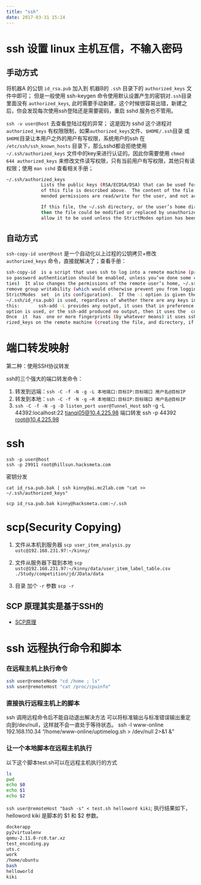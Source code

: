 ```yaml
---
title: "ssh"
date: 2017-03-31 15:14
---
```

# ssh 设置 linux 主机互信，不输入密码
## 手动方式
将机器A 的公钥 `id_rsa.pub` 加入到 机器B的 `.ssh` 目录下的 `authorized_keys` 文件中即可； 但是一般使用 ssh-keygen 命令使用默认设置产生的密钥对`.ssh`目录里面没有 `authorized_keys`, 此时需要手动新建，这个时候很容易出错，新建之后，你会发现每次使用ssh登陆还是需要密码，重启 sshd 服务也不管用。

`ssh -v user@host` 去查看登陆过程的异常；
这是因为 sshd 这个进程对 `authorized_keys` 有权限限制，如果`authorized_keys`文件、`$HOME/.ssh`目录 或 `$HOME`目录让本用户之外的用户有写权限，系统用户的ssh 在 `/etc/ssh/ssh_known_hosts` 目录下，那么sshd都会拒绝使用 `~/.ssh/authorized_keys` 文件中的key来进行认证的。因此你需要使用 `chmod 644 authorized_keys` 来修改文件读写权限，只有当前用户有写权限，其他只有读权限；使用 `man sshd` 查看相关手册；
```sh
~/.ssh/authorized_keys
             Lists the public keys (RSA/ECDSA/DSA) that can be used for logging in as this user.  The format
             of this file is described above.  The content of the file is not highly sensitive, but the recom-
             mended permissions are read/write for the user, and not accessible by others.

             If this file, the ~/.ssh directory, or the user’s home directory are writable by other users,
             then the file could be modified or replaced by unauthorized users.  In this case, sshd will not
             allow it to be used unless the StrictModes option has been set to “no”.
```
## 自动方式
`ssh-copy-id user@host` 是一个自动化以上过程的公钥拷贝+修改`authorized_keys` 命令，直接就解决了；查看手册：
```sh
ssh-copy-id  is a script that uses ssh to log into a remote machine (presumably using a login password,
so password authentication should be enabled, unless you’ve done some clever use  of  multiple  identi-
ties)  It also changes the permissions of the remote user’s home, ~/.ssh, and ~/.ssh/authorized_keys to
remove group writability (which would otherwise prevent you from logging in, if  the  remote  sshd  has
StrictModes  set  in its configuration).  If the -i option is given then the identity file (defaults to
~/.ssh/id_rsa.pub) is used, regardless of whether there are any keys in your ssh-agent.  Otherwise,  if
this:       ssh-add -L provides any output, it uses that in preference to the identity file.  If the -i
option is used, or the ssh-add produced no output, then it uses the  contents  of  the  identity  file.
Once  it  has  one or more fingerprints (by whatever means) it uses ssh to append them to ~/.ssh/autho-
rized_keys on the remote machine (creating the file, and directory, if necessary)
```

# 端口转发映射
第二种：使用SSH协议转发

ssh的三个强大的端口转发命令：

1. 转发到远端：`ssh -C -f -N -g -L 本地端口:目标IP:目标端口 用户名@目标IP`
2. 转发到本地：`ssh -C -f -N -g –R 本地端口:目标IP:目标端口 用户名@目标IP`
3. `ssh -C -f -N -g -D listen_port user@Tunnel_Host`
ssh -g -L 44392:localhost:22 tianqi05@10.4.225.98
端口转发 ssh -p 44392 root@10.4.225.98

# ssh
```
ssh -p user@host
ssh -p 29911 root@hillsun.hacksmeta.com
```
密钥分发
```
cat id_rsa.pub.bak | ssh kinny@ai.mc2lab.com "cat >>  ~/.ssh/authorized_keys"

scp id_rsa.pub.bak kinny@hacksmeta.com:~/.ssh
```

# scp(Security Copying)

1. 文件从本机到服务器
`scp user_item_analysis.py ustc@192.168.231.97:~/kinny/`

2. 文件从服务器下载到本地
`scp ustc@192.168.231.97:~/kinny/data/user_item_label_table.csv ./Study/competition/jd/JData/data`

3. 目录
加个 `-r` 参数 `scp -r` 

## SCP 原理其实是基于SSH的
 - [SCP原理](https://blog.xiaket.org/2010/how-scp-protocol-works.html)


# ssh 远程执行命令和脚本
### 在远程主机上执行命令
```sh
ssh user@remoteNode "cd /home ; ls"
ssh user@remoteHost "cat /proc/cpuinfo"
```

### 直接执行远程主机上的脚本
ssh 调用远程命令后不能自动退出解决方法
可以将标准输出与标准错误输出重定向到/dev/null，这样就不会一直处于等待状态。
ssh -l www-online 192.168.110.34 “/home/www-online/uptimelog.sh > /dev/null 2>&1 &”

### 让一个本地脚本在远程主机执行
以下这个脚本test.sh可以在远程主机执行的方式
```sh
ls
pwd
echo $0
echo $1
echo $2
```
`ssh user@remoteHost "bash -s" < test.sh helloword kiki`; 执行结果如下，helloword kiki 是脚本的 $1 和 $2 参数。
```sh
dockerapp
py2virtualenv
qemu-2.11.0-rc0.tar.xz
test_encoding.py
uts.c
work
/home/ubuntu
bash
helloworld
kiki
```